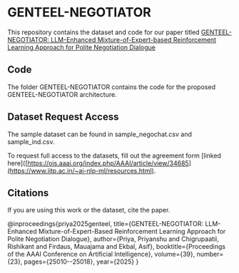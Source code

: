 # GENTEEL-NEGOTIATOR

This repository contains the dataset and code for our paper titled [GENTEEL-NEGOTIATOR: LLM-Enhanced Mixture-of-Expert-based Reinforcement Learning Approach for Polite Negotiation Dialogue](https://ojs.aaai.org/index.php/AAAI/article/view/34685)

## Code
The folder GENTEEL-NEGOTIATOR contains the code for the proposed GENTEEL-NEGOTIATOR architecture.

## Dataset Request Access

The sample dataset can be found in sample_negochat.csv and sample_ind.csv. 

To request full access to the datasets, fill out the agreement form [linked here]([https://ojs.aaai.org/index.php/AAAI/article/view/34685](https://www.iitp.ac.in/~ai-nlp-ml/resources.html).

## Citations

If you are using this work or the dataset, cite the paper.

@inproceedings{priya2025genteel,
  title={GENTEEL-NEGOTIATOR: LLM-Enhanced Mixture-of-Expert-Based Reinforcement Learning Approach for Polite Negotiation Dialogue},
  author={Priya, Priyanshu and Chigrupaatii, Rishikant and Firdaus, Mauajama and Ekbal, Asif},
  booktitle={Proceedings of the AAAI Conference on Artificial Intelligence},
  volume={39},
  number={23},
  pages={25010--25018},
  year={2025}
}
